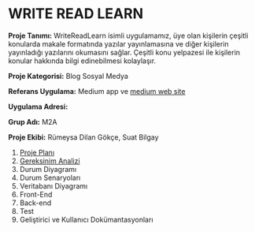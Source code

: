 # WRITE READ LEARN

**Proje Tanımı:** WriteReadLearn isimli uygulamamız, üye olan kişilerin çeşitli konularda makale formatında yazılar yayınlamasına ve diğer kişilerin yayınladığı yazılarını okumasını sağlar. Çeşitli konu yelpazesi ile kişilerin konular hakkında bilgi edinebilmesi kolaylaşır.

**Proje Kategorisi:** Blog Sosyal Medya

**Referans Uygulama:** Medium app ve [medium web site](https://medium.com)

**Uygulama Adresi:**

**Grup Adı:** M2A

**Proje Ekibi:** Rümeysa Dilan Gökçe, Suat Bilgay

1. [Proje Planı](ProjePlanı.md)
2. [Gereksinim Analizi](gereksinimanalizi.md)
3. Durum Diyagramı
4. Durum Senaryoları
5. Veritabanı Diyagramı
6. Front-End
7. Back-end
8. Test
9. Geliştirici ve Kullanıcı Dokümantasyonları
